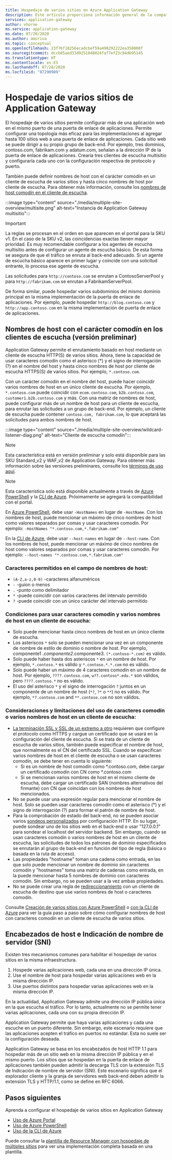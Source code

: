 ```yaml
---
title: Hospedaje de varios sitios en Azure Application Gateway
description: Este artículo proporciona información general de la compatibilidad multisitio de Azure Application Gateway.
services: application-gateway
author: vhorne
ms.service: application-gateway
ms.date: 07/20/2020
ms.author: amsriva
ms.topic: conceptual
ms.openlocfilehash: 23f76f18256ecadcbef59a498292222ea358008f
ms.sourcegitcommit: dccb85aed33d9251048024faf7ef23c94d695145
ms.translationtype: HT
ms.contentlocale: es-ES
ms.lasthandoff: 07/28/2020
ms.locfileid: "87290989"
---
```

# <a name="application-gateway-multiple-site-hosting"></a>Hospedaje de varios sitios de Application Gateway

El hospedaje de varios sitios permite configurar más de una aplicación web en el mismo puerto de una puerta de enlace de aplicaciones. Permite configurar una topología más eficaz para las implementaciones al agregar hasta 100 sitios web a una puerta de enlace de aplicaciones. Cada sitio web se puede dirigir a su propio grupo de back-end. Por ejemplo, tres dominios, contoso.com, fabrikam.com y adatum.com, señalan a la dirección IP de la puerta de enlace de aplicaciones. Crearía tres clientes de escucha multisitio y configuraría cada uno con la configuración respectiva de protocolo y puerto. 

También puede definir nombres de host con el carácter comodín en un cliente de escucha de varios sitios y hasta cinco nombres de host por cliente de escucha. Para obtener más información, consulte los [nombres de host comodín en el cliente de escucha](#wildcard-host-names-in-listener-preview).

:::image type="content" source="./media/multiple-site-overview/multisite.png" alt-text="Instancia de Application Gateway multisitio":::

> [!IMPORTANT]
> La reglas se procesan en el orden en que aparecen en el portal para la SKU v1. En el caso de la SKU v2, las coincidencias exactas tienen mayor prioridad. Es muy recomendable configurar a los agentes de escucha multisitio antes de configurar un agente de escucha básico.  De esta forma se asegura de que el tráfico se enruta al back-end adecuado. Si un agente de escucha básico aparece en primer lugar y coincide con una solicitud entrante, lo procesa ese agente de escucha.

Las solicitudes para `http://contoso.com` se enrutan a ContosoServerPool y para `http://fabrikam.com` se enrutan a FabrikamServerPool.

De forma similar, puede hospedar varios subdominios del mismo dominio principal en la misma implementación de la puerta de enlace de aplicaciones. Por ejemplo, puede hospedar `http://blog.contoso.com` y `http://app.contoso.com` en la misma implementación de puerta de enlace de aplicaciones.

## <a name="wildcard-host-names-in-listener-preview"></a>Nombres de host con el carácter comodín en los clientes de escucha (versión preliminar)

Application Gateway permite el enrutamiento basado en host mediante un cliente de escucha HTTP(S) de varios sitios. Ahora, tiene la capacidad de usar caracteres comodín como el asterisco (*) y el signo de interrogación (?) en el nombre del host y hasta cinco nombres de host por cliente de escucha HTTPS(S) de varios sitios. Por ejemplo, `*.contoso.com`.

Con un carácter comodín en el nombre del host, puede hacer coincidir varios nombres de host en un único cliente de escucha. Por ejemplo, `*.contoso.com` puede coincidir con `ecom.contoso.com`, `b2b.contoso.com`, `customer1.b2b.contoso.com` y más. Con una matriz de nombres de host, puede configurar más de un nombre de host para un cliente de escucha, para enrutar las solicitudes a un grupo de back-end. Por ejemplo, un cliente de escucha puede contener `contoso.com, fabrikam.com`, lo que aceptará las solicitudes para ambos nombres de host.

:::image type="content" source="./media/multiple-site-overview/wildcard-listener-diag.png" alt-text="Cliente de escucha comodín":::

>[!NOTE]
> Esta característica está en versión preliminar y solo está disponible para las SKU Standard_v2 y WAF_v2 de Application Gateway. Para obtener más información sobre las versiones preliminares, consulte los [términos de uso aquí](https://azure.microsoft.com/support/legal/preview-supplemental-terms/).

>[!NOTE]
>Esta característica solo está disponible actualmente a través de [Azure PowerShell](tutorial-multiple-sites-powershell.md) y la [CLI de Azure](tutorial-multiple-sites-cli.md). Próximamente se agregará la compatibilidad con el portal.

En [Azure PowerShell](tutorial-multiple-sites-powershell.md), debe usar `-HostNames` en lugar de `-HostName`. Con los nombres de host, puede mencionar un máximo de cinco nombres de host como valores separados por comas y usar caracteres comodín. Por ejemplo: `-HostNames "*.contoso.com,*.fabrikam.com"`

En la [CLI de Azure](tutorial-multiple-sites-cli.md), debe usar `--host-names` en lugar de `--host-name`. Con los nombres de host, puede mencionar un máximo de cinco nombres de host como valores separados por comas y usar caracteres comodín. Por ejemplo: `--host-names "*.contoso.com,*.fabrikam.com"`

### <a name="allowed-characters-in-the-host-names-field"></a>Caracteres permitidos en el campo de nombres de host:

* `(A-Z,a-z,0-9)` -caracteres alfanuméricos
* `-` -guion o menos
* `.` -punto como delimitador
*   `*` -puede coincidir con varios caracteres del intervalo permitido
*   `?` -puede coincidir con un único carácter del intervalo permitido

### <a name="conditions-for-using-wildcard-characters-and-multiple-host-names-in-a-listener"></a>Condiciones para usar caracteres comodín y varios nombres de host en un cliente de escucha:

*   Solo puede mencionar hasta cinco nombres de host en un único cliente de escucha.
*   Los asteriscos `*` solo se pueden mencionar una vez en un componente de nombre de estilo de dominio o nombre de host. Por ejemplo, componente1 *.componente2*.componente3. `(*.contoso-*.com)` es válido.
*   Solo puede haber hasta dos asteriscos `*` en un nombre de host. Por ejemplo, `*.contoso.*` es válido y `*.contoso.*.*.com` no es válido.
*   Solo puede haber un máximo de 4 caracteres comodín en un nombre de host. Por ejemplo, `????.contoso.com`, `w??.contoso*.edu.*` son válidos, pero `????.contoso.*` no es válido.
*   El uso del asterisco `*` y el signo de interrogación `?` juntos en un componente de un nombre de host (`*?`, `?*` o `**`) no es válido. Por ejemplo, `*?.contoso.com` and `**.contoso.com` no son válidos.

### <a name="considerations-and-limitations-of-using-wildcard-or-multiple-host-names-in-a-listener"></a>Consideraciones y limitaciones del uso de caracteres comodín o varios nombres de host en un cliente de escucha:

*   [La terminación SSL y SSL de un extremo a otro](ssl-overview.md) requieren que configure el protocolo como HTTPS y cargue un certificado que se usará en la configuración del cliente de escucha. Si se trata de un cliente de escucha de varios sitios, también puede especificar el nombre de host, que normalmente es el CN del certificado SSL. Cuando se especifican varios nombres de host en el cliente de escucha o se usan caracteres comodín, se debe tener en cuenta lo siguiente:
    *   Si es un nombre de host comodín como *.contoso.com, debe cargar un certificado comodín con CN como *.contoso.com
    *   Si se mencionan varios nombres de host en el mismo cliente de escucha, debe cargar un certificado SAN (nombres alternativos del firmante) con CN que coincidan con los nombres de host mencionados.
*   No se puede usar una expresión regular para mencionar el nombre de host. Solo se pueden usar caracteres comodín como el asterisco (*) y el signo de interrogación (?) para formar el patrón de nombre de host.
*   Para la comprobación de estado del back-end, no se pueden asociar varios [sondeos personalizados](application-gateway-probe-overview.md) por configuración HTTP. En su lugar, puede sondear uno de los sitios web en el back-end o usar "127.0.0.1" para sondear el localhost del servidor backend. Sin embargo, cuando se usan caracteres comodín o varios nombres de host en un cliente de escucha, las solicitudes de todos los patrones de dominio especificados se enrutarán al grupo de back-end en función del tipo de regla (básica o basada en la ruta de acceso).
*   Las propiedades "hostname" toman una cadena como entrada, en las que solo puede mencionar un nombre de dominio sin caracteres comodín y "hostnames" toma una matriz de cadenas como entrada, en la puede mencionar hasta 5 nombres de dominio con caracteres comodín. Sin embargo, no se pueden usar a la vez ambas propiedades.
*   No se puede crear una regla de [redireccionamiento](redirect-overview.md) con un cliente de escucha de destino que use varios nombres de host o caracteres comodín.

Consulte [Creación de varios sitios con Azure PowerShell](tutorial-multiple-sites-powershell.md) o [con la CLI de Azure](tutorial-multiple-sites-cli.md) para ver la guía paso a paso sobre cómo configurar nombres de host con caracteres comodín en un cliente de escucha de varios sitios.

## <a name="host-headers-and-server-name-indication-sni"></a>Encabezados de host e Indicación de nombre de servidor (SNI)

Existen tres mecanismos comunes para habilitar el hospedaje de varios sitios en la misma infraestructura.

1. Hospede varias aplicaciones web, cada una en una dirección IP única.
2. Use el nombre de host para hospedar varias aplicaciones web en la misma dirección IP.
3. Use puertos distintos para hospedar varias aplicaciones web en la misma dirección IP.

En la actualidad, Application Gateway admite una dirección IP pública única en la que escucha el tráfico. Por lo tanto, actualmente no se permite tener varias aplicaciones, cada una con su propia dirección IP. 

Application Gateway permite que haya varias aplicaciones y cada una escuche en un puerto diferente. Sin embargo, este escenario requiere que las aplicaciones acepten el tráfico en puertos no estándar. Esta no suele ser la configuración deseada.

Application Gateway se basa en los encabezados de host HTTP 1.1 para hospedar más de un sitio web en la misma dirección IP pública y en el mismo puerto. Los sitios que se hospedan en la puerta de enlace de aplicaciones también pueden admitir la descarga TLS con la extensión TLS de Indicación de nombre de servidor (SNI). Este escenario significa que el explorador cliente y la granja de servidores web back-end deben admitir la extensión TLS y HTTP/1.1, como se define en RFC 6066.

## <a name="next-steps"></a>Pasos siguientes

Aprenda a configurar el hospedaje de varios sitios en Application Gateway
* [Uso de Azure Portal](create-multiple-sites-portal.md)
* [Uso de Azure PowerShell](tutorial-multiple-sites-powershell.md) 
* [Uso de la CLI de Azure](tutorial-multiple-sites-cli.md)

Puede consultar la [plantilla de Resource Manager con hospedaje de múltiples sitios](https://github.com/Azure/azure-quickstart-templates/blob/master/201-application-gateway-multihosting) para ver una implementación completa basada en una plantilla.